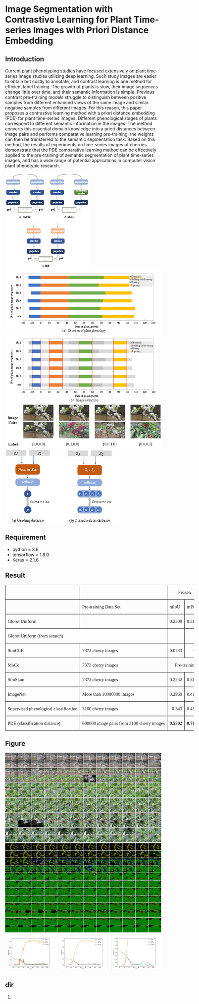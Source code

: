 # Image Segmentation with Contrastive Learning for Plant Time-series Images with Priori Distance Embedding
## Introduction

Current plant phenotyping studies have focused extensively on plant time-series image studies utilizing deep learning. Such study images are easier to obtain but costly to annotate, and contrast learning is one method for efficient label training. The growth of plants is slow, their image sequences change little over time, and their semantic information is simple. Previous contrast pre-training models struggle to distinguish between positive samples from different enhanced views of the same image and similar negative samples from different images. For this reason, this paper proposes a contrastive learning method with a priori distance embedding (PDE) for plant time-series images. Different phenological stages of plants correspond to different semantic information in the images. The method converts this essential domain knowledge into a priori distances between image pairs and performs comparative learning pre-training; the weights can then be transferred to the semantic segmentation task. Based on this method, the results of experiments on time-series images of cherries demonstrate that the PDE comparative learning method can be effectively applied to the pre-training of semantic segmentation of plant time-series images, and has a wide range of potential applications in computer vision plant phenotypic research.


![img_8.png](img_8.png)
![img_2.png](img_2.png)
![img_3.png](img_3.png)
![img_4.png](img_4.png)

## Requirement
- python = 3.6
- tensorflow = 1.8.0
- Keras = 2.1.6

## Result

<table class=MsoTableGrid border=1 cellspacing=0 cellpadding=0 width=610
 style='width:457.8pt;border-collapse:collapse;border:none;mso-border-alt:solid windowtext .5pt;
 mso-yfti-tbllook:1184;mso-padding-alt:0cm 5.4pt 0cm 5.4pt'>
 <tr style='mso-yfti-irow:0;mso-yfti-firstrow:yes;height:14.0pt'>
  <td width=171 nowrap valign=top style='width:128.05pt;border:solid windowtext 1.0pt;
  mso-border-alt:solid windowtext .5pt;padding:0cm 5.4pt 0cm 5.4pt;height:14.0pt'></td>
  <td width=205 nowrap valign=top style='width:153.75pt;border:solid windowtext 1.0pt;
  border-left:none;mso-border-left-alt:solid windowtext .5pt;mso-border-alt:
  solid windowtext .5pt;padding:0cm 5.4pt 0cm 5.4pt;height:14.0pt'></td>
  <td width=117 nowrap colspan=2 valign=top style='width:88.0pt;border:solid windowtext 1.0pt;
  border-left:none;mso-border-left-alt:solid windowtext .5pt;mso-border-alt:
  solid windowtext .5pt;padding:0cm 5.4pt 0cm 5.4pt;height:14.0pt'>
  <p class=MsoNormal align=center style='text-align:center;mso-pagination:widow-orphan'><span
  lang=EN-US style='font-size:11.0pt;font-family:"Times New Roman",serif;
  mso-fareast-font-family:等线;mso-font-kerning:0pt'>Frozen<o:p></o:p></span></p>
  </td>
  <td width=117 nowrap colspan=2 valign=top style='width:88.0pt;border:solid windowtext 1.0pt;
  border-left:none;mso-border-left-alt:solid windowtext .5pt;mso-border-alt:
  solid windowtext .5pt;padding:0cm 5.4pt 0cm 5.4pt;height:14.0pt'>
  <p class=MsoNormal align=center style='text-align:center;mso-pagination:widow-orphan'><span
  lang=EN-US style='font-size:11.0pt;font-family:"Times New Roman",serif;
  mso-fareast-font-family:等线;mso-font-kerning:0pt'>Fine-tuning<o:p></o:p></span></p>
  </td>
 </tr>
 <tr style='mso-yfti-irow:1;height:14.0pt'>
  <td width=171 nowrap valign=top style='width:128.05pt;border:solid windowtext 1.0pt;
  border-top:none;mso-border-top-alt:solid windowtext .5pt;mso-border-alt:solid windowtext .5pt;
  padding:0cm 5.4pt 0cm 5.4pt;height:14.0pt'></td>
  <td width=205 nowrap valign=top style='width:153.75pt;border-top:none;
  border-left:none;border-bottom:solid windowtext 1.0pt;border-right:solid windowtext 1.0pt;
  mso-border-top-alt:solid windowtext .5pt;mso-border-left-alt:solid windowtext .5pt;
  mso-border-alt:solid windowtext .5pt;padding:0cm 5.4pt 0cm 5.4pt;height:14.0pt'>
  <p class=MsoNormal align=left style='text-align:left;mso-pagination:widow-orphan'><span
  lang=EN-US style='font-size:11.0pt;font-family:"Times New Roman",serif;
  mso-fareast-font-family:等线;mso-font-kerning:0pt'>Pre-training Data Set<o:p></o:p></span></p>
  </td>
  <td width=59 nowrap valign=top style='width:44.0pt;border-top:none;
  border-left:none;border-bottom:solid windowtext 1.0pt;border-right:solid windowtext 1.0pt;
  mso-border-top-alt:solid windowtext .5pt;mso-border-left-alt:solid windowtext .5pt;
  mso-border-alt:solid windowtext .5pt;padding:0cm 5.4pt 0cm 5.4pt;height:14.0pt'>
  <p class=MsoNormal align=left style='text-align:left;mso-pagination:widow-orphan'><span
  class=SpellE><span lang=EN-US style='font-size:11.0pt;font-family:"Times New Roman",serif;
  mso-fareast-font-family:等线;mso-font-kerning:0pt'>mIoU</span></span><span
  lang=EN-US style='font-size:11.0pt;font-family:"Times New Roman",serif;
  mso-fareast-font-family:等线;mso-font-kerning:0pt'><o:p></o:p></span></p>
  </td>
  <td width=59 nowrap valign=top style='width:44.0pt;border-top:none;
  border-left:none;border-bottom:solid windowtext 1.0pt;border-right:solid windowtext 1.0pt;
  mso-border-top-alt:solid windowtext .5pt;mso-border-left-alt:solid windowtext .5pt;
  mso-border-alt:solid windowtext .5pt;padding:0cm 5.4pt 0cm 5.4pt;height:14.0pt'>
  <p class=MsoNormal align=left style='text-align:left;mso-pagination:widow-orphan'><span
  class=SpellE><span lang=EN-US style='font-size:11.0pt;font-family:"Times New Roman",serif;
  mso-fareast-font-family:等线;mso-font-kerning:0pt'>mPA</span></span><span
  lang=EN-US style='font-size:11.0pt;font-family:"Times New Roman",serif;
  mso-fareast-font-family:等线;mso-font-kerning:0pt'><o:p></o:p></span></p>
  </td>
  <td width=59 nowrap valign=top style='width:44.0pt;border-top:none;
  border-left:none;border-bottom:solid windowtext 1.0pt;border-right:solid windowtext 1.0pt;
  mso-border-top-alt:solid windowtext .5pt;mso-border-left-alt:solid windowtext .5pt;
  mso-border-alt:solid windowtext .5pt;padding:0cm 5.4pt 0cm 5.4pt;height:14.0pt'>
  <p class=MsoNormal align=left style='text-align:left;mso-pagination:widow-orphan'><span
  class=SpellE><span lang=EN-US style='font-size:11.0pt;font-family:"Times New Roman",serif;
  mso-fareast-font-family:等线;mso-font-kerning:0pt'>mIoU</span></span><span
  lang=EN-US style='font-size:11.0pt;font-family:"Times New Roman",serif;
  mso-fareast-font-family:等线;mso-font-kerning:0pt'><o:p></o:p></span></p>
  </td>
  <td width=59 nowrap valign=top style='width:44.0pt;border-top:none;
  border-left:none;border-bottom:solid windowtext 1.0pt;border-right:solid windowtext 1.0pt;
  mso-border-top-alt:solid windowtext .5pt;mso-border-left-alt:solid windowtext .5pt;
  mso-border-alt:solid windowtext .5pt;padding:0cm 5.4pt 0cm 5.4pt;height:14.0pt'>
  <p class=MsoNormal align=left style='text-align:left;mso-pagination:widow-orphan'><span
  class=SpellE><span lang=EN-US style='font-size:11.0pt;font-family:"Times New Roman",serif;
  mso-fareast-font-family:等线;mso-font-kerning:0pt'>mPA</span></span><span
  lang=EN-US style='font-size:11.0pt;font-family:"Times New Roman",serif;
  mso-fareast-font-family:等线;mso-font-kerning:0pt'><o:p></o:p></span></p>
  </td>
 </tr>
 <tr style='mso-yfti-irow:2;height:14.0pt'>
  <td width=171 nowrap valign=top style='width:128.05pt;border:solid windowtext 1.0pt;
  border-top:none;mso-border-top-alt:solid windowtext .5pt;mso-border-alt:solid windowtext .5pt;
  padding:0cm 5.4pt 0cm 5.4pt;height:14.0pt'>
  <p class=MsoNormal align=left style='text-align:left;mso-pagination:widow-orphan'><span
  class=SpellE><span lang=EN-US style='font-size:11.0pt;font-family:"Times New Roman",serif;
  mso-fareast-font-family:等线;mso-font-kerning:0pt'>Glorot</span></span><span
  lang=EN-US style='font-size:11.0pt;font-family:"Times New Roman",serif;
  mso-fareast-font-family:等线;mso-font-kerning:0pt'> Uniform<o:p></o:p></span></p>
  </td>
  <td width=205 nowrap valign=top style='width:153.75pt;border-top:none;
  border-left:none;border-bottom:solid windowtext 1.0pt;border-right:solid windowtext 1.0pt;
  mso-border-top-alt:solid windowtext .5pt;mso-border-left-alt:solid windowtext .5pt;
  mso-border-alt:solid windowtext .5pt;padding:0cm 5.4pt 0cm 5.4pt;height:14.0pt'></td>
  <td width=59 nowrap valign=top style='width:44.0pt;border-top:none;
  border-left:none;border-bottom:solid windowtext 1.0pt;border-right:solid windowtext 1.0pt;
  mso-border-top-alt:solid windowtext .5pt;mso-border-left-alt:solid windowtext .5pt;
  mso-border-alt:solid windowtext .5pt;padding:0cm 5.4pt 0cm 5.4pt;height:14.0pt'>
  <p class=MsoNormal align=right style='text-align:right;mso-pagination:widow-orphan'><span
  lang=EN-US style='font-size:11.0pt;font-family:"Times New Roman",serif;
  mso-fareast-font-family:等线;mso-font-kerning:0pt'>0.2309<o:p></o:p></span></p>
  </td>
  <td width=59 nowrap valign=top style='width:44.0pt;border-top:none;
  border-left:none;border-bottom:solid windowtext 1.0pt;border-right:solid windowtext 1.0pt;
  mso-border-top-alt:solid windowtext .5pt;mso-border-left-alt:solid windowtext .5pt;
  mso-border-alt:solid windowtext .5pt;padding:0cm 5.4pt 0cm 5.4pt;height:14.0pt'>
  <p class=MsoNormal align=right style='text-align:right;mso-pagination:widow-orphan'><span
  lang=EN-US style='font-size:11.0pt;font-family:"Times New Roman",serif;
  mso-fareast-font-family:等线;mso-font-kerning:0pt'>0.3183<o:p></o:p></span></p>
  </td>
  <td width=59 nowrap valign=top style='width:44.0pt;border-top:none;
  border-left:none;border-bottom:solid windowtext 1.0pt;border-right:solid windowtext 1.0pt;
  mso-border-top-alt:solid windowtext .5pt;mso-border-left-alt:solid windowtext .5pt;
  mso-border-alt:solid windowtext .5pt;padding:0cm 5.4pt 0cm 5.4pt;height:14.0pt'>
  <p class=MsoNormal align=right style='text-align:right;mso-pagination:widow-orphan'><span
  lang=EN-US style='font-size:11.0pt;font-family:"Times New Roman",serif;
  mso-fareast-font-family:等线;mso-font-kerning:0pt'>0.2652<o:p></o:p></span></p>
  </td>
  <td width=59 nowrap valign=top style='width:44.0pt;border-top:none;
  border-left:none;border-bottom:solid windowtext 1.0pt;border-right:solid windowtext 1.0pt;
  mso-border-top-alt:solid windowtext .5pt;mso-border-left-alt:solid windowtext .5pt;
  mso-border-alt:solid windowtext .5pt;padding:0cm 5.4pt 0cm 5.4pt;height:14.0pt'>
  <p class=MsoNormal align=right style='text-align:right;mso-pagination:widow-orphan'><span
  lang=EN-US style='font-size:11.0pt;font-family:"Times New Roman",serif;
  mso-fareast-font-family:等线;mso-font-kerning:0pt'>0.3758<o:p></o:p></span></p>
  </td>
 </tr>
 <tr style='mso-yfti-irow:3;height:14.0pt'>
  <td width=376 nowrap colspan=2 valign=top style='width:281.8pt;border:solid windowtext 1.0pt;
  border-top:none;mso-border-top-alt:solid windowtext .5pt;mso-border-alt:solid windowtext .5pt;
  padding:0cm 5.4pt 0cm 5.4pt;height:14.0pt'>
  <p class=MsoNormal align=left style='text-align:left;mso-pagination:widow-orphan'><span
  class=SpellE><span lang=EN-US style='font-size:11.0pt;font-family:"Times New Roman",serif;
  mso-fareast-font-family:等线;mso-font-kerning:0pt'>Glorot</span></span><span
  lang=EN-US style='font-size:11.0pt;font-family:"Times New Roman",serif;
  mso-fareast-font-family:等线;mso-font-kerning:0pt'> Uniform (from scratch)<o:p></o:p></span></p>
  </td>
  <td width=59 nowrap valign=top style='width:44.0pt;border-top:none;
  border-left:none;border-bottom:solid windowtext 1.0pt;border-right:solid windowtext 1.0pt;
  mso-border-top-alt:solid windowtext .5pt;mso-border-left-alt:solid windowtext .5pt;
  mso-border-alt:solid windowtext .5pt;padding:0cm 5.4pt 0cm 5.4pt;height:14.0pt'></td>
  <td width=59 nowrap valign=top style='width:44.0pt;border-top:none;
  border-left:none;border-bottom:solid windowtext 1.0pt;border-right:solid windowtext 1.0pt;
  mso-border-top-alt:solid windowtext .5pt;mso-border-left-alt:solid windowtext .5pt;
  mso-border-alt:solid windowtext .5pt;padding:0cm 5.4pt 0cm 5.4pt;height:14.0pt'></td>
  <td width=59 nowrap valign=top style='width:44.0pt;border-top:none;
  border-left:none;border-bottom:solid windowtext 1.0pt;border-right:solid windowtext 1.0pt;
  mso-border-top-alt:solid windowtext .5pt;mso-border-left-alt:solid windowtext .5pt;
  mso-border-alt:solid windowtext .5pt;padding:0cm 5.4pt 0cm 5.4pt;height:14.0pt'>
  <p class=MsoNormal align=right style='text-align:right;mso-pagination:widow-orphan'><span
  lang=EN-US style='font-size:11.0pt;font-family:"Times New Roman",serif;
  mso-fareast-font-family:等线;mso-font-kerning:0pt'>0.2719<o:p></o:p></span></p>
  </td>
  <td width=59 nowrap valign=top style='width:44.0pt;border-top:none;
  border-left:none;border-bottom:solid windowtext 1.0pt;border-right:solid windowtext 1.0pt;
  mso-border-top-alt:solid windowtext .5pt;mso-border-left-alt:solid windowtext .5pt;
  mso-border-alt:solid windowtext .5pt;padding:0cm 5.4pt 0cm 5.4pt;height:14.0pt'>
  <p class=MsoNormal align=right style='text-align:right;mso-pagination:widow-orphan'><span
  lang=EN-US style='font-size:11.0pt;font-family:"Times New Roman",serif;
  mso-fareast-font-family:等线;mso-font-kerning:0pt'>0.3666<o:p></o:p></span></p>
  </td>
 </tr>
 <tr style='mso-yfti-irow:4;height:14.0pt'>
  <td width=171 nowrap valign=top style='width:128.05pt;border:solid windowtext 1.0pt;
  border-top:none;mso-border-top-alt:solid windowtext .5pt;mso-border-alt:solid windowtext .5pt;
  padding:0cm 5.4pt 0cm 5.4pt;height:14.0pt'>
  <p class=MsoNormal align=left style='text-align:left;mso-pagination:widow-orphan'><span
  class=SpellE><span lang=EN-US style='font-size:11.0pt;font-family:"Times New Roman",serif;
  mso-fareast-font-family:等线;mso-font-kerning:0pt'>SimCLR</span></span><span
  lang=EN-US style='font-size:11.0pt;font-family:"Times New Roman",serif;
  mso-fareast-font-family:等线;mso-font-kerning:0pt'><o:p></o:p></span></p>
  </td>
  <td width=205 nowrap valign=top style='width:153.75pt;border-top:none;
  border-left:none;border-bottom:solid windowtext 1.0pt;border-right:solid windowtext 1.0pt;
  mso-border-top-alt:solid windowtext .5pt;mso-border-left-alt:solid windowtext .5pt;
  mso-border-alt:solid windowtext .5pt;padding:0cm 5.4pt 0cm 5.4pt;height:14.0pt'>
  <p class=MsoNormal align=left style='text-align:left;mso-pagination:widow-orphan'><span
  lang=EN-US style='font-size:11.0pt;font-family:"Times New Roman",serif;
  mso-fareast-font-family:等线;mso-font-kerning:0pt'>7373 cherry images<o:p></o:p></span></p>
  </td>
  <td width=59 nowrap valign=top style='width:44.0pt;border-top:none;
  border-left:none;border-bottom:solid windowtext 1.0pt;border-right:solid windowtext 1.0pt;
  mso-border-top-alt:solid windowtext .5pt;mso-border-left-alt:solid windowtext .5pt;
  mso-border-alt:solid windowtext .5pt;padding:0cm 5.4pt 0cm 5.4pt;height:14.0pt'>
  <p class=MsoNormal align=right style='text-align:right;mso-pagination:widow-orphan'><span
  lang=EN-US style='font-size:11.0pt;font-family:"Times New Roman",serif;
  mso-fareast-font-family:等线;mso-font-kerning:0pt'>0.0733<o:p></o:p></span></p>
  </td>
  <td width=59 nowrap valign=top style='width:44.0pt;border-top:none;
  border-left:none;border-bottom:solid windowtext 1.0pt;border-right:solid windowtext 1.0pt;
  mso-border-top-alt:solid windowtext .5pt;mso-border-left-alt:solid windowtext .5pt;
  mso-border-alt:solid windowtext .5pt;padding:0cm 5.4pt 0cm 5.4pt;height:14.0pt'>
  <p class=MsoNormal align=right style='text-align:right;mso-pagination:widow-orphan'><span
  lang=EN-US style='font-size:11.0pt;font-family:"Times New Roman",serif;
  mso-fareast-font-family:等线;mso-font-kerning:0pt'>0.2<o:p></o:p></span></p>
  </td>
  <td width=59 nowrap valign=top style='width:44.0pt;border-top:none;
  border-left:none;border-bottom:solid windowtext 1.0pt;border-right:solid windowtext 1.0pt;
  mso-border-top-alt:solid windowtext .5pt;mso-border-left-alt:solid windowtext .5pt;
  mso-border-alt:solid windowtext .5pt;padding:0cm 5.4pt 0cm 5.4pt;height:14.0pt'>
  <p class=MsoNormal align=right style='text-align:right;mso-pagination:widow-orphan'><span
  lang=EN-US style='font-size:11.0pt;font-family:"Times New Roman",serif;
  mso-fareast-font-family:等线;mso-font-kerning:0pt'>0.2678<o:p></o:p></span></p>
  </td>
  <td width=59 nowrap valign=top style='width:44.0pt;border-top:none;
  border-left:none;border-bottom:solid windowtext 1.0pt;border-right:solid windowtext 1.0pt;
  mso-border-top-alt:solid windowtext .5pt;mso-border-left-alt:solid windowtext .5pt;
  mso-border-alt:solid windowtext .5pt;padding:0cm 5.4pt 0cm 5.4pt;height:14.0pt'>
  <p class=MsoNormal align=right style='text-align:right;mso-pagination:widow-orphan'><span
  lang=EN-US style='font-size:11.0pt;font-family:"Times New Roman",serif;
  mso-fareast-font-family:等线;mso-font-kerning:0pt'>0.382<o:p></o:p></span></p>
  </td>
 </tr>
 <tr style='mso-yfti-irow:5;height:14.0pt'>
  <td width=171 nowrap valign=top style='width:128.05pt;border:solid windowtext 1.0pt;
  border-top:none;mso-border-top-alt:solid windowtext .5pt;mso-border-alt:solid windowtext .5pt;
  padding:0cm 5.4pt 0cm 5.4pt;height:14.0pt'>
  <p class=MsoNormal align=left style='text-align:left;mso-pagination:widow-orphan'><span
  class=SpellE><span lang=EN-US style='font-size:11.0pt;font-family:"Times New Roman",serif;
  mso-fareast-font-family:等线;mso-font-kerning:0pt'>MoCo</span></span><span
  lang=EN-US style='font-size:11.0pt;font-family:"Times New Roman",serif;
  mso-fareast-font-family:等线;mso-font-kerning:0pt'><o:p></o:p></span></p>
  </td>
  <td width=205 nowrap valign=top style='width:153.75pt;border-top:none;
  border-left:none;border-bottom:solid windowtext 1.0pt;border-right:solid windowtext 1.0pt;
  mso-border-top-alt:solid windowtext .5pt;mso-border-left-alt:solid windowtext .5pt;
  mso-border-alt:solid windowtext .5pt;padding:0cm 5.4pt 0cm 5.4pt;height:14.0pt'>
  <p class=MsoNormal align=left style='text-align:left;mso-pagination:widow-orphan'><span
  lang=EN-US style='font-size:11.0pt;font-family:"Times New Roman",serif;
  mso-fareast-font-family:等线;mso-font-kerning:0pt'>7373 cherry images<o:p></o:p></span></p>
  </td>
  <td width=235 nowrap colspan=4 valign=top style='width:176.0pt;border-top:
  none;border-left:none;border-bottom:solid windowtext 1.0pt;border-right:solid windowtext 1.0pt;
  mso-border-top-alt:solid windowtext .5pt;mso-border-left-alt:solid windowtext .5pt;
  mso-border-alt:solid windowtext .5pt;padding:0cm 5.4pt 0cm 5.4pt;height:14.0pt'>
  <p class=MsoNormal align=center style='text-align:center;mso-pagination:widow-orphan'><span
  lang=EN-US style='font-size:11.0pt;font-family:"Times New Roman",serif;
  mso-fareast-font-family:等线;mso-font-kerning:0pt'>Pre-training non convergence<o:p></o:p></span></p>
  </td>
 </tr>
 <tr style='mso-yfti-irow:6;height:14.0pt'>
  <td width=171 nowrap valign=top style='width:128.05pt;border:solid windowtext 1.0pt;
  border-top:none;mso-border-top-alt:solid windowtext .5pt;mso-border-alt:solid windowtext .5pt;
  padding:0cm 5.4pt 0cm 5.4pt;height:14.0pt'>
  <p class=MsoNormal align=left style='text-align:left;mso-pagination:widow-orphan'><span
  class=SpellE><span lang=EN-US style='font-size:11.0pt;font-family:"Times New Roman",serif;
  mso-fareast-font-family:等线;mso-font-kerning:0pt'>SimSiam</span></span><span
  lang=EN-US style='font-size:11.0pt;font-family:"Times New Roman",serif;
  mso-fareast-font-family:等线;mso-font-kerning:0pt'><o:p></o:p></span></p>
  </td>
  <td width=205 nowrap valign=top style='width:153.75pt;border-top:none;
  border-left:none;border-bottom:solid windowtext 1.0pt;border-right:solid windowtext 1.0pt;
  mso-border-top-alt:solid windowtext .5pt;mso-border-left-alt:solid windowtext .5pt;
  mso-border-alt:solid windowtext .5pt;padding:0cm 5.4pt 0cm 5.4pt;height:14.0pt'>
  <p class=MsoNormal align=left style='text-align:left;mso-pagination:widow-orphan'><span
  lang=EN-US style='font-size:11.0pt;font-family:"Times New Roman",serif;
  mso-fareast-font-family:等线;mso-font-kerning:0pt'>7373 cherry images<o:p></o:p></span></p>
  </td>
  <td width=59 nowrap valign=top style='width:44.0pt;border-top:none;
  border-left:none;border-bottom:solid windowtext 1.0pt;border-right:solid windowtext 1.0pt;
  mso-border-top-alt:solid windowtext .5pt;mso-border-left-alt:solid windowtext .5pt;
  mso-border-alt:solid windowtext .5pt;padding:0cm 5.4pt 0cm 5.4pt;height:14.0pt'>
  <p class=MsoNormal align=right style='text-align:right;mso-pagination:widow-orphan'><span
  lang=EN-US style='font-size:11.0pt;font-family:"Times New Roman",serif;
  mso-fareast-font-family:等线;mso-font-kerning:0pt'>0.2252<o:p></o:p></span></p>
  </td>
  <td width=59 nowrap valign=top style='width:44.0pt;border-top:none;
  border-left:none;border-bottom:solid windowtext 1.0pt;border-right:solid windowtext 1.0pt;
  mso-border-top-alt:solid windowtext .5pt;mso-border-left-alt:solid windowtext .5pt;
  mso-border-alt:solid windowtext .5pt;padding:0cm 5.4pt 0cm 5.4pt;height:14.0pt'>
  <p class=MsoNormal align=right style='text-align:right;mso-pagination:widow-orphan'><span
  lang=EN-US style='font-size:11.0pt;font-family:"Times New Roman",serif;
  mso-fareast-font-family:等线;mso-font-kerning:0pt'>0.3146<o:p></o:p></span></p>
  </td>
  <td width=59 nowrap valign=top style='width:44.0pt;border-top:none;
  border-left:none;border-bottom:solid windowtext 1.0pt;border-right:solid windowtext 1.0pt;
  mso-border-top-alt:solid windowtext .5pt;mso-border-left-alt:solid windowtext .5pt;
  mso-border-alt:solid windowtext .5pt;padding:0cm 5.4pt 0cm 5.4pt;height:14.0pt'>
  <p class=MsoNormal align=right style='text-align:right;mso-pagination:widow-orphan'><span
  lang=EN-US style='font-size:11.0pt;font-family:"Times New Roman",serif;
  mso-fareast-font-family:等线;mso-font-kerning:0pt'>0.2609<o:p></o:p></span></p>
  </td>
  <td width=59 nowrap valign=top style='width:44.0pt;border-top:none;
  border-left:none;border-bottom:solid windowtext 1.0pt;border-right:solid windowtext 1.0pt;
  mso-border-top-alt:solid windowtext .5pt;mso-border-left-alt:solid windowtext .5pt;
  mso-border-alt:solid windowtext .5pt;padding:0cm 5.4pt 0cm 5.4pt;height:14.0pt'>
  <p class=MsoNormal align=right style='text-align:right;mso-pagination:widow-orphan'><span
  lang=EN-US style='font-size:11.0pt;font-family:"Times New Roman",serif;
  mso-fareast-font-family:等线;mso-font-kerning:0pt'>0.347<o:p></o:p></span></p>
  </td>
 </tr>
 <tr style='mso-yfti-irow:7;height:14.0pt'>
  <td width=171 nowrap valign=top style='width:128.05pt;border:solid windowtext 1.0pt;
  border-top:none;mso-border-top-alt:solid windowtext .5pt;mso-border-alt:solid windowtext .5pt;
  padding:0cm 5.4pt 0cm 5.4pt;height:14.0pt'>
  <p class=MsoNormal align=left style='text-align:left;mso-pagination:widow-orphan'><span
  lang=EN-US style='font-size:11.0pt;font-family:"Times New Roman",serif;
  mso-fareast-font-family:等线;mso-font-kerning:0pt'>ImageNet<o:p></o:p></span></p>
  </td>
  <td width=205 nowrap valign=top style='width:153.75pt;border-top:none;
  border-left:none;border-bottom:solid windowtext 1.0pt;border-right:solid windowtext 1.0pt;
  mso-border-top-alt:solid windowtext .5pt;mso-border-left-alt:solid windowtext .5pt;
  mso-border-alt:solid windowtext .5pt;padding:0cm 5.4pt 0cm 5.4pt;height:14.0pt'>
  <p class=MsoNormal align=left style='text-align:left;mso-pagination:widow-orphan'><span
  lang=EN-US style='font-size:11.0pt;font-family:"Times New Roman",serif;
  mso-fareast-font-family:等线;mso-font-kerning:0pt'>More than 10000000 images<o:p></o:p></span></p>
  </td>
  <td width=59 nowrap valign=top style='width:44.0pt;border-top:none;
  border-left:none;border-bottom:solid windowtext 1.0pt;border-right:solid windowtext 1.0pt;
  mso-border-top-alt:solid windowtext .5pt;mso-border-left-alt:solid windowtext .5pt;
  mso-border-alt:solid windowtext .5pt;padding:0cm 5.4pt 0cm 5.4pt;height:14.0pt'>
  <p class=MsoNormal align=right style='text-align:right;mso-pagination:widow-orphan'><span
  lang=EN-US style='font-size:11.0pt;font-family:"Times New Roman",serif;
  mso-fareast-font-family:等线;mso-font-kerning:0pt'>0.2969<o:p></o:p></span></p>
  </td>
  <td width=59 nowrap valign=top style='width:44.0pt;border-top:none;
  border-left:none;border-bottom:solid windowtext 1.0pt;border-right:solid windowtext 1.0pt;
  mso-border-top-alt:solid windowtext .5pt;mso-border-left-alt:solid windowtext .5pt;
  mso-border-alt:solid windowtext .5pt;padding:0cm 5.4pt 0cm 5.4pt;height:14.0pt'>
  <p class=MsoNormal align=right style='text-align:right;mso-pagination:widow-orphan'><span
  lang=EN-US style='font-size:11.0pt;font-family:"Times New Roman",serif;
  mso-fareast-font-family:等线;mso-font-kerning:0pt'>0.4158<o:p></o:p></span></p>
  </td>
  <td width=59 nowrap valign=top style='width:44.0pt;border-top:none;
  border-left:none;border-bottom:solid windowtext 1.0pt;border-right:solid windowtext 1.0pt;
  mso-border-top-alt:solid windowtext .5pt;mso-border-left-alt:solid windowtext .5pt;
  mso-border-alt:solid windowtext .5pt;padding:0cm 5.4pt 0cm 5.4pt;height:14.0pt'>
  <p class=MsoNormal align=right style='text-align:right;mso-pagination:widow-orphan'><span
  lang=EN-US style='font-size:11.0pt;font-family:"Times New Roman",serif;
  mso-fareast-font-family:等线;mso-font-kerning:0pt'>0.5412<o:p></o:p></span></p>
  </td>
  <td width=59 nowrap valign=top style='width:44.0pt;border-top:none;
  border-left:none;border-bottom:solid windowtext 1.0pt;border-right:solid windowtext 1.0pt;
  mso-border-top-alt:solid windowtext .5pt;mso-border-left-alt:solid windowtext .5pt;
  mso-border-alt:solid windowtext .5pt;padding:0cm 5.4pt 0cm 5.4pt;height:14.0pt'>
  <p class=MsoNormal align=right style='text-align:right;mso-pagination:widow-orphan'><span
  lang=EN-US style='font-size:11.0pt;font-family:"Times New Roman",serif;
  mso-fareast-font-family:等线;mso-font-kerning:0pt'>0.716<o:p></o:p></span></p>
  </td>
 </tr>
 <tr style='mso-yfti-irow:8;height:14.0pt'>
  <td width=171 nowrap valign=top style='width:128.05pt;border:solid windowtext 1.0pt;
  border-top:none;mso-border-top-alt:solid windowtext .5pt;mso-border-alt:solid windowtext .5pt;
  padding:0cm 5.4pt 0cm 5.4pt;height:14.0pt'>
  <p class=MsoNormal align=left style='text-align:left;mso-pagination:widow-orphan'><span
  lang=EN-US style='font-size:11.0pt;font-family:"Times New Roman",serif;
  mso-fareast-font-family:等线;mso-font-kerning:0pt'>Supervised phenological
  classification<o:p></o:p></span></p>
  </td>
  <td width=205 nowrap valign=top style='width:153.75pt;border-top:none;
  border-left:none;border-bottom:solid windowtext 1.0pt;border-right:solid windowtext 1.0pt;
  mso-border-top-alt:solid windowtext .5pt;mso-border-left-alt:solid windowtext .5pt;
  mso-border-alt:solid windowtext .5pt;padding:0cm 5.4pt 0cm 5.4pt;height:14.0pt'>
  <p class=MsoNormal align=left style='text-align:left;mso-pagination:widow-orphan'><span
  lang=EN-US style='font-size:11.0pt;font-family:"Times New Roman",serif;
  mso-fareast-font-family:等线;mso-font-kerning:0pt'>3100 cherry images<o:p></o:p></span></p>
  </td>
  <td width=59 nowrap valign=top style='width:44.0pt;border-top:none;
  border-left:none;border-bottom:solid windowtext 1.0pt;border-right:solid windowtext 1.0pt;
  mso-border-top-alt:solid windowtext .5pt;mso-border-left-alt:solid windowtext .5pt;
  mso-border-alt:solid windowtext .5pt;padding:0cm 5.4pt 0cm 5.4pt;height:14.0pt'>
  <p class=MsoNormal align=right style='text-align:right;mso-pagination:widow-orphan'><span
  lang=EN-US style='font-size:11.0pt;font-family:"Times New Roman",serif;
  mso-fareast-font-family:等线;mso-font-kerning:0pt'>0.343<o:p></o:p></span></p>
  </td>
  <td width=59 nowrap valign=top style='width:44.0pt;border-top:none;
  border-left:none;border-bottom:solid windowtext 1.0pt;border-right:solid windowtext 1.0pt;
  mso-border-top-alt:solid windowtext .5pt;mso-border-left-alt:solid windowtext .5pt;
  mso-border-alt:solid windowtext .5pt;padding:0cm 5.4pt 0cm 5.4pt;height:14.0pt'>
  <p class=MsoNormal align=right style='text-align:right;mso-pagination:widow-orphan'><span
  lang=EN-US style='font-size:11.0pt;font-family:"Times New Roman",serif;
  mso-fareast-font-family:等线;mso-font-kerning:0pt'>0.4502<o:p></o:p></span></p>
  </td>
  <td width=59 nowrap valign=top style='width:44.0pt;border-top:none;
  border-left:none;border-bottom:solid windowtext 1.0pt;border-right:solid windowtext 1.0pt;
  mso-border-top-alt:solid windowtext .5pt;mso-border-left-alt:solid windowtext .5pt;
  mso-border-alt:solid windowtext .5pt;padding:0cm 5.4pt 0cm 5.4pt;height:14.0pt'>
  <p class=MsoNormal align=right style='text-align:right;mso-pagination:widow-orphan'><span
  lang=EN-US style='font-size:11.0pt;font-family:"Times New Roman",serif;
  mso-fareast-font-family:等线;mso-font-kerning:0pt'>0.3883<o:p></o:p></span></p>
  </td>
  <td width=59 nowrap valign=top style='width:44.0pt;border-top:none;
  border-left:none;border-bottom:solid windowtext 1.0pt;border-right:solid windowtext 1.0pt;
  mso-border-top-alt:solid windowtext .5pt;mso-border-left-alt:solid windowtext .5pt;
  mso-border-alt:solid windowtext .5pt;padding:0cm 5.4pt 0cm 5.4pt;height:14.0pt'>
  <p class=MsoNormal align=right style='text-align:right;mso-pagination:widow-orphan'><span
  lang=EN-US style='font-size:11.0pt;font-family:"Times New Roman",serif;
  mso-fareast-font-family:等线;mso-font-kerning:0pt'>0.498<o:p></o:p></span></p>
  </td>
 </tr>
 <tr style='mso-yfti-irow:9;mso-yfti-lastrow:yes;height:14.0pt'>
  <td width=171 nowrap valign=top style='width:128.05pt;border:solid windowtext 1.0pt;
  border-top:none;mso-border-top-alt:solid windowtext .5pt;mso-border-alt:solid windowtext .5pt;
  padding:0cm 5.4pt 0cm 5.4pt;height:14.0pt'>
  <p class=MsoNormal align=left style='text-align:left;mso-pagination:widow-orphan'><span
  lang=EN-US style='font-size:11.0pt;font-family:"Times New Roman",serif;
  mso-fareast-font-family:等线;mso-font-kerning:0pt'>PDE (classification
  distance)<o:p></o:p></span></p>
  </td>
  <td width=205 nowrap valign=top style='width:153.75pt;border-top:none;
  border-left:none;border-bottom:solid windowtext 1.0pt;border-right:solid windowtext 1.0pt;
  mso-border-top-alt:solid windowtext .5pt;mso-border-left-alt:solid windowtext .5pt;
  mso-border-alt:solid windowtext .5pt;padding:0cm 5.4pt 0cm 5.4pt;height:14.0pt'>
  <p class=MsoNormal align=left style='text-align:left;mso-pagination:widow-orphan'><span
  lang=EN-US style='font-size:11.0pt;font-family:"Times New Roman",serif;
  mso-fareast-font-family:等线;mso-font-kerning:0pt'>600000 image pairs from 3100
  cherry images<o:p></o:p></span></p>
  </td>
  <td width=59 nowrap valign=top style='width:44.0pt;border-top:none;
  border-left:none;border-bottom:solid windowtext 1.0pt;border-right:solid windowtext 1.0pt;
  mso-border-top-alt:solid windowtext .5pt;mso-border-left-alt:solid windowtext .5pt;
  mso-border-alt:solid windowtext .5pt;padding:0cm 5.4pt 0cm 5.4pt;height:14.0pt'>
  <p class=MsoNormal align=right style='text-align:right;mso-pagination:widow-orphan'><b><span
  lang=EN-US style='font-size:11.0pt;font-family:"Times New Roman",serif;
  mso-fareast-font-family:等线;mso-font-kerning:0pt'>0.5502<o:p></o:p></span></b></p>
  </td>
  <td width=59 nowrap valign=top style='width:44.0pt;border-top:none;
  border-left:none;border-bottom:solid windowtext 1.0pt;border-right:solid windowtext 1.0pt;
  mso-border-top-alt:solid windowtext .5pt;mso-border-left-alt:solid windowtext .5pt;
  mso-border-alt:solid windowtext .5pt;padding:0cm 5.4pt 0cm 5.4pt;height:14.0pt'>
  <p class=MsoNormal align=right style='text-align:right;mso-pagination:widow-orphan'><b><span
  lang=EN-US style='font-size:11.0pt;font-family:"Times New Roman",serif;
  mso-fareast-font-family:等线;mso-font-kerning:0pt'>0.7123<o:p></o:p></span></b></p>
  </td>
  <td width=59 nowrap valign=top style='width:44.0pt;border-top:none;
  border-left:none;border-bottom:solid windowtext 1.0pt;border-right:solid windowtext 1.0pt;
  mso-border-top-alt:solid windowtext .5pt;mso-border-left-alt:solid windowtext .5pt;
  mso-border-alt:solid windowtext .5pt;padding:0cm 5.4pt 0cm 5.4pt;height:14.0pt'>
  <p class=MsoNormal align=right style='text-align:right;mso-pagination:widow-orphan'><b><span
  lang=EN-US style='font-size:11.0pt;font-family:"Times New Roman",serif;
  mso-fareast-font-family:等线;mso-font-kerning:0pt'>0.5751<o:p></o:p></span></b></p>
  </td>
  <td width=59 nowrap valign=top style='width:44.0pt;border-top:none;
  border-left:none;border-bottom:solid windowtext 1.0pt;border-right:solid windowtext 1.0pt;
  mso-border-top-alt:solid windowtext .5pt;mso-border-left-alt:solid windowtext .5pt;
  mso-border-alt:solid windowtext .5pt;padding:0cm 5.4pt 0cm 5.4pt;height:14.0pt'>
  <p class=MsoNormal align=right style='text-align:right;mso-pagination:widow-orphan'><b><span
  lang=EN-US style='font-size:11.0pt;font-family:"Times New Roman",serif;
  mso-fareast-font-family:等线;mso-font-kerning:0pt'>0.7355<o:p></o:p></span></b></p>
  </td>
 </tr>
</table>

## Figure

![img_5.png](img_5.png)
![img_6.png](img_6.png)
![img_7.png](img_7.png)

## dir
1.